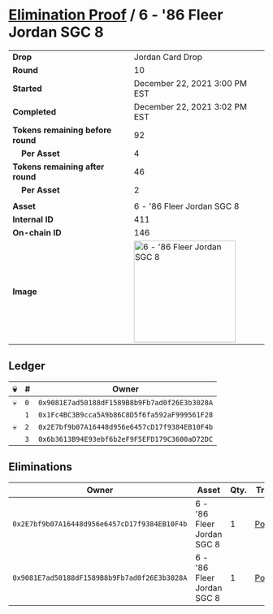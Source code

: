 # [Elimination Proof](./readme.md) / 6 - &#039;86 Fleer Jordan SGC 8

|||
|---|---|
| **Drop** | Jordan Card Drop |
| **Round** | 10 |
| **Started** | December 22, 2021 3:00 PM EST |
| **Completed** | December 22, 2021 3:02 PM EST |
| **Tokens remaining before round** | 92 |
| **&nbsp;&nbsp;&nbsp;&nbsp;Per Asset** | 4 |
| **Tokens remaining after round** | 46 |
| **&nbsp;&nbsp;&nbsp;&nbsp;Per Asset** | 2 |
| | |
| **Asset** | 6 - &#039;86 Fleer Jordan SGC 8 |
| **Internal ID** | 411 |
| **On-chain ID** | 146 |
| **Image** | <img src="https://tcdn.blokpax.com/95149d1f-6242-41a0-8341-77d3f44e9054/e60d8d537357c03dabe819fab21eb6fb72fae7254d81f98ac482381156f05188.jpg" height="200" alt="6 - &#039;86 Fleer Jordan SGC 8" /> |

## Ledger

| 💀 | # | Owner |
| --- | --- | --- |
| 💀 | `0` | `0x9081E7ad50188dF1589B8b9Fb7ad0f26E3b3028A` |
|  | `1` | `0x1Fc4BC3B9cca5A9b86C8D5f6fa592aF999561F28` |
| 💀 | `2` | `0x2E7bf9b07A16448d956e6457cD17f9384EB10F4b` |
|  | `3` | `0x6b3613B94E93ebf6b2eF9F5EFD179C3600aD72DC` |


## Eliminations

| Owner | Asset | Qty. | Transaction |
| --- | --- | --- | --- |
| `0x2E7bf9b07A16448d956e6457cD17f9384EB10F4b` | 6 - '86 Fleer Jordan SGC 8 | 1 | [Polygonscan](https://polygonscan.com/tx/0x54ee16270ed605d113a8b030971bdbc36544a5f525d6a76de1bf15fa24153272) |
| `0x9081E7ad50188dF1589B8b9Fb7ad0f26E3b3028A` | 6 - '86 Fleer Jordan SGC 8 | 1 | [Polygonscan](https://polygonscan.com/tx/0x4db5b0d2692f6265a8fcfe7c180e48c80d89df57246c34ef6b6c78b7091af7b7) |
